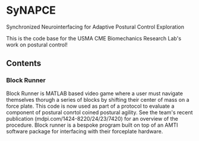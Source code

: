 # SyNAPCE
Synchronized Neurointerfacing for Adaptive Postural Control Exploration

This is the code base for the USMA CME Biomechanics Research Lab's work on postural control! 

## Contents 

### Block Runner 

Block Runner is MATLAB based video game where a user must navigate themselves thorugh a series of blocks by shifting their center of mass on a force plate. This code is now used as part of a protocol to evaluate a component of postural conrtol coined postural agility. See the team's recent publication (mdpi.com/1424-8220/24/23/7420) for an overview of the procedure. Block runner is a bespoke program built on top of an AMTI software package for interfacing with their forceplate hardware.
